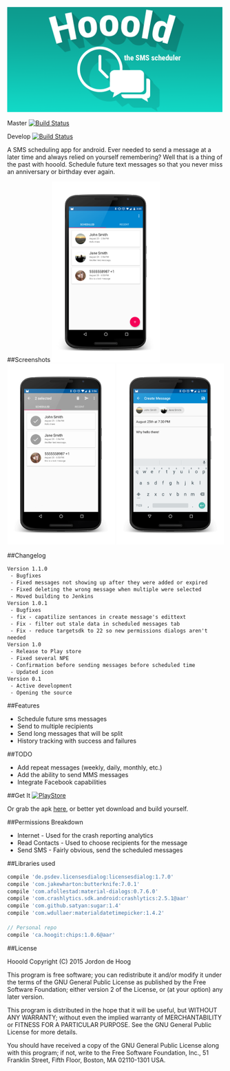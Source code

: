 <img src="https://raw.githubusercontent.com/jordond/hooold/master/assets/hooold_banner.png" width="500">

Master [![Build Status](https://ci.hoogit.ca/job/production.Hooold/badge/icon)](https://ci.hoogit.ca/job/production.Hooold/)

Develop [![Build Status](https://ci.hoogit.ca/job/staging.Hooold/badge/icon)](https://ci.hoogit.ca/job/staging.Hooold/)

A SMS scheduling app for android.  Ever needed to send a message at a later time and always relied on yourself remembering?
Well that is a thing of the past with hooold.  Schedule future text messages so that you never miss an anniversary or birthday ever again.

##Screenshots
<img src="https://raw.githubusercontent.com/jordond/hooold/master/assets/screens/edited/scheduled_list.png" width="250">
<img src="https://raw.githubusercontent.com/jordond/hooold/master/assets/screens/edited/scheduled_selected.png" width="250">
<img src="https://github.com/jordond/hooold/blob/master/assets/screens/edited/compose_complete.png" width="250">


##Changelog
```
Version 1.1.0
 - Bugfixes
 - Fixed messages not showing up after they were added or expired
 - Fixed deleting the wrong message when multiple were selected
 - Moved building to Jenkins
Version 1.0.1
 - Bugfixes
 - fix - capatilize sentances in create message's edittext
 - Fix - filter out stale data in scheduled messages tab
 - Fix - reduce targetsdk to 22 so new permissions dialogs aren't needed
Version 1.0
 - Release to Play store
 - Fixed several NPE
 - Confirmation before sending messages before scheduled time
 - Updated icon
Version 0.1
 - Active development
 - Opening the source
```
##Features
- Schedule future sms messages
- Send to multiple recipients
- Send long messages that will be split
- History tracking with success and failures

##TODO
- Add repeat messages (weekly, daily, monthly, etc.)
- Add the ability to send MMS messages
- Integrate Facebook capabilities

##Get It
[![PlayStore](https://developer.android.com/images/brand/en_generic_rgb_wo_60.png)](https://play.google.com/store/apps/details?id=ca.hoogit.hooold)

Or grab the apk [here](https://ci.hoogit.ca/job/production.Hooold), or better yet download and build yourself.

##Permissions Breakdown
- Internet - Used for the crash reporting analytics
- Read Contacts - Used to choose recipients for the message
- Send SMS - Fairly obvious, send the scheduled messages

##Libraries used
```groovy
compile 'de.psdev.licensesdialog:licensesdialog:1.7.0'
compile 'com.jakewharton:butterknife:7.0.1'
compile 'com.afollestad:material-dialogs:0.7.6.0'
compile 'com.crashlytics.sdk.android:crashlytics:2.5.1@aar'
compile 'com.github.satyan:sugar:1.4'
compile 'com.wdullaer:materialdatetimepicker:1.4.2'

// Personal repo
compile 'ca.hoogit:chips:1.0.6@aar'
```

##License

Hooold
Copyright (C) 2015  Jordon de Hoog

This program is free software; you can redistribute it and/or modify
it under the terms of the GNU General Public License as published by
the Free Software Foundation; either version 2 of the License, or
(at your option) any later version.

This program is distributed in the hope that it will be useful,
but WITHOUT ANY WARRANTY; without even the implied warranty of
MERCHANTABILITY or FITNESS FOR A PARTICULAR PURPOSE.  See the
GNU General Public License for more details.

You should have received a copy of the GNU General Public License along
with this program; if not, write to the Free Software Foundation, Inc.,
51 Franklin Street, Fifth Floor, Boston, MA 02110-1301 USA.
